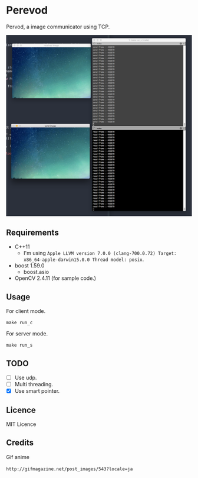 # Perevod

Pervod, a image communicator using TCP.

![ss](https://raw.githubusercontent.com/0x0c/Perevod/master/asset/Screen%20Shot%202015-10-17%20at%202.46.34%20AM.png)

## Requirements

- C++11
  - I'm using `Apple LLVM version 7.0.0 (clang-700.0.72) Target: x86_64-apple-darwin15.0.0 Thread model: posix`.
- boost 1.59.0
  - boost.asio
- OpenCV 2.4.11 (for sample code.)

## Usage

For client mode.

```
make run_c
```

For server mode.

```
make run_s
```

## TODO
- [ ] Use udp.
- [ ] Multi threading.
- [x] Use smart pointer. 

## Licence

MIT Licence

## Credits
Gif anime 

`http://gifmagazine.net/post_images/543?locale=ja`